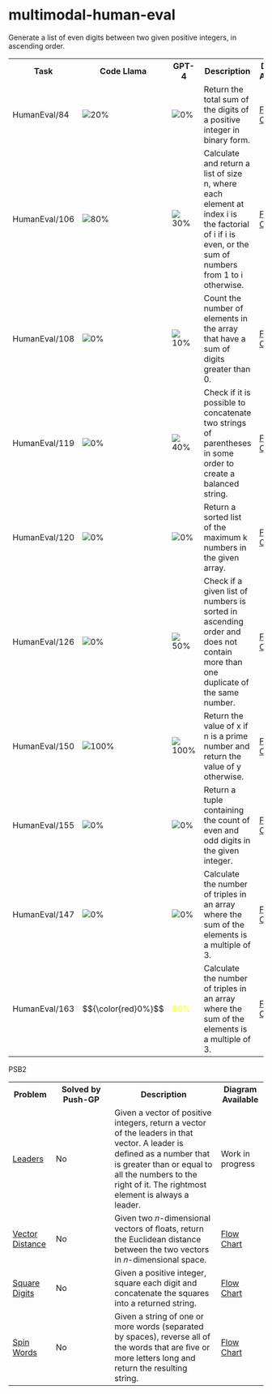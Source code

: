 # multimodal-human-eval

<table>
	<tr>
		<th>Task</th>
		<th width="100">Code Llama</th>
		<th width="100">GPT-4</th>
		<th>Description</th>
		<th>Diagram Available</th>
	</tr>
	<tr>
		<td>HumanEval/84</td>
		<td><img src="https://placehold.co/15x15/ffea00/ffea00.png"/>20%</td>
		<td><img src="https://placehold.co/15x15/f03c15/f03c15.png"/>0%</td>
		<td>Return the total sum of the digits of a positive integer in binary form.</td>
		<td><a href="data/diagrams/p84/fc">Flow Chart</a></td>
	</tr>
	<tr>
		<td>HumanEval/106</td>
		<td><img src="https://placehold.co/15x15/ffea00/ffea00.png"/>80%</td>
		<td><img src="https://placehold.co/15x15/ffea00/ffea00.png"/>30%</td>
		<td>Calculate and return a list of size n, where each element at index i is the factorial of i if i is even, or the sum of numbers from 1 to i otherwise.</td>
		<td><a href="data/diagrams/p106/fc">Flow Chart</a></td>
	</tr>
	<tr>
		<td>HumanEval/108</td>
		<td><img src="https://placehold.co/15x15/f03c15/f03c15.png"/>0%</td>
		<td><img src="https://placehold.co/15x15/ffea00/ffea00.png"/>10%</a> </td>
		<td>Count the number of elements in the array that have a sum of digits greater than 0.</td>
		<td><a href="data/diagrams/p108/fc">Flow Chart</a></td>
	</tr>
	<tr>
		<td>HumanEval/119</td>
		<td><img src="https://placehold.co/15x15/f03c15/f03c15.png"/>0%</td>
		<td><img src="https://placehold.co/15x15/ffea00/ffea00.png"/>40%</td>
		<td>Check if it is possible to concatenate two strings of parentheses in some order to create a balanced string.</td>
		<td><a href="data/diagrams/p119/fc">Flow Chart</a></td>
	</tr>
	<tr>
		<td>HumanEval/120</td>
		<td><img src="https://placehold.co/15x15/f03c15/f03c15.png"/>0%</td>
		<td><img src="https://placehold.co/15x15/ffea00/ffea00.png"/>0%</td>
		<td>Return a sorted list of the maximum k numbers in the given array.</td>
		<td><a href="data/diagrams/p120/fc">Flow Chart</a></td>
	</tr>
	<tr>
		<td>HumanEval/126</td>
		<td><img src="https://placehold.co/15x15/f03c15/f03c15.png"/>0%</td>
		<td><img src="https://placehold.co/15x15/ffea00/ffea00.png"/>50%</td>
		<td>Check if a given list of numbers is sorted in ascending order and does not contain more than one duplicate of the same number.</td>
		<td><a href="data/diagrams/p126/fc">Flow Chart</td>
	</tr>
	<tr>
		<td>HumanEval/150</td>
		<td><img src="https://placehold.co/15x15/00ff00/00ff00.png"/>100%</td>
		<td><img src="https://placehold.co/15x15/00ff00/00ff00.png"/>100%</td>
		<td>Return the value of x if n is a prime number and return the value of y otherwise.</td>
		<td><a href="data/diagrams/p150/fc">Flow Chart</a></td>
	</tr>
	<tr>
		<td>HumanEval/155</td>
		<td><img src="https://placehold.co/15x15/f03c15/f03c15.png"/>0%</td>
		<td><img src="https://placehold.co/15x15/f03c15/f03c15.png"/>0%</td>
		<td>Return a tuple containing the count of even and odd digits in the given integer.</td>
		<td><a href="data/diagrams/p155/fc">Flow Chart</a></td>
	</tr>
	<tr>
		<td>HumanEval/147</td>
		<td><img src="https://placehold.co/15x15/f03c15/f03c15.png"/>0%</td>
		<td><img src="https://placehold.co/15x15/f03c15/f03c15.png"/>0%</td>
		<td>Calculate the number of triples in an array where the sum of the elements is a multiple of 3.</td>
		<td><a href="data/diagrams/p147/fc">Flow Chart</a></td>
	</tr>
	Generate a list of even digits between two given positive integers, in ascending order.
	<tr>
		<td>HumanEval/163</td>
		<td>$${\color{red}0%}$$</td>
		<td style="color: yellow;">80%</td>
		<td>Calculate the number of triples in an array where the sum of the elements is a multiple of 3.</td>
		<td><a href="data/diagrams/p163/fc">Flow Chart</a></td>
	</tr>
</table>

PSB2

<table>
	<tr>
		<th>Problem</th>
		<th width="100">Solved by Push-GP</th>
		<th>Description</th>
		<th>Diagram Available</th>
	</tr>
	<tr>
		<td><a href="https://www.codewars.com/kata/5a651865fd56cb55760000e0">Leaders</a></td>
		<td> No </td>
		<td> Given a vector of positive integers, return a vector of the leaders in that vector. A leader is deﬁned as a number that is greater than or equal to all the numbers to the right of it. The rightmost element is always a leader. </td>
		<td>Work in progress</td>
	</tr>
	<tr>
		<td><a href="https://www.codewars.com/kata/5a0b72484bebaefe60001867">Vector Distance</a></td>
		<td> No </td>
		<td>Given two 𝑛-dimensional vectors of ﬂoats, return the Euclidean distance between the two vectors in 𝑛-dimensional space. </td>
		<td><a href="./data/diagrams/vector distance/fc">Flow Chart</a></td>
	</tr>
	<tr>
		<td><a href="https://www.codewars.com/kata/546e2562b03326a88e000020">Square Digits</a></td>
		<td> No </td>
		<td> Given a positive integer, square each digit and concatenate the squares into a returned string. </td>
		<td><a href="./data/diagrams/square digits/fc">Flow Chart</a></td>
	</tr>
	<tr>
		<td><a href="https://www.codewars.com/kata/5264d2b162488dc400000001">Spin Words</a></td>
		<td> No </td>
		<td> Given a string of one or more words (separated by spaces), reverse all of the words that are ﬁve or more letters long and return the resulting string. </td>
		<td><a href="./data/diagrams/spin words/fc">Flow Chart</a></td>
	</tr>
</table>
